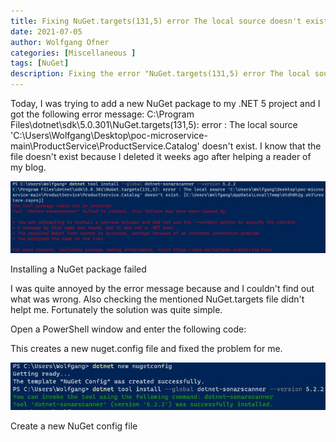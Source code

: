 ```yaml
---
title: Fixing NuGet.targets(131,5) error The local source doesn't exist
date: 2021-07-05
author: Wolfgang Ofner
categories: [Miscellaneous ]
tags: [NuGet]
description: Fixing the error "NuGet.targets(131,5) error The local source doesn't exist."
---
```


Today, I was trying to add a new NuGet package to my .NET 5 project and I got the following error message: C:\Program Files\dotnet\sdk\5.0.301\NuGet.targets(131,5): error : The local source 'C:\Users\Wolfgang\Desktop\poc-microservice-main\ProductService\ProductService.Catalog' doesn't exist. I know that the file doesn't exist because I deleted it weeks ago after helping a reader of my blog. 

<div class="col-12 col-sm-10 aligncenter">
  <a href="/assets/img/posts/2021/07/Installing-a-NuGet-package-failed.jpg"><img loading="lazy" src="/assets/img/posts/2021/07/Installing-a-NuGet-package-failed.jpg" alt="Installing a NuGet package failed" /></a>
  
  <p>
   Installing a NuGet package failed
  </p>
</div>

I was quite annoyed by the error message because and I couldn't find out what was wrong. Also checking the mentioned NuGet.targets file didn't helpt me. Fortunately the solution was quite simple.

Open a PowerShell window and enter the following code:

<script src="https://gist.github.com/WolfgangOfner/d4870971c8e8b0c91ec4f287890eebd3.js"></script>

This creates a new nuget.config file and fixed the problem for me.

<div class="col-12 col-sm-10 aligncenter">
  <a href="/assets/img/posts/2021/07/Create-a-new-NuGet-config-file.jpg"><img loading="lazy" src="/assets/img/posts/2021/07/Create-a-new-NuGet-config-file.jpg" alt="Create a new NuGet config file" /></a>
  
  <p>
   Create a new NuGet config file
  </p>
</div>
